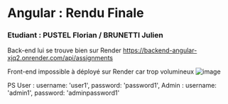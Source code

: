 # Angular : Rendu Finale

### Etudiant : PUSTEL Florian / BRUNETTI Julien

Back-end lui se trouve bien sur Render
https://backend-angular-xjq2.onrender.com/api/assignments

Front-end impossible à déployé sur Render car trop volumineux
![image](https://github.com/JulienBru/ProjetFinalAngular/assets/95910603/14657a72-c378-421c-98e8-7d08fa307e9a)

PS 
User : username: 'user1', password: 'password1',
Admin : username: 'admin1', password: 'adminpassword1'
